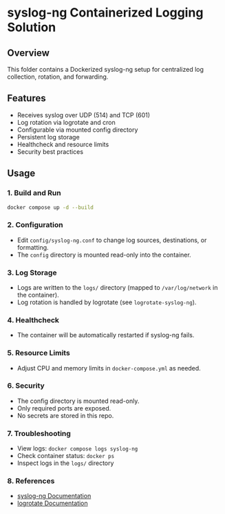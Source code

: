 # syslog-ng Containerized Logging Solution

## Overview
This folder contains a Dockerized syslog-ng setup for centralized log collection, rotation, and forwarding.

## Features
- Receives syslog over UDP (514) and TCP (601)
- Log rotation via logrotate and cron
- Configurable via mounted config directory
- Persistent log storage
- Healthcheck and resource limits
- Security best practices

## Usage

### 1. Build and Run
```sh
docker compose up -d --build
```

### 2. Configuration
- Edit `config/syslog-ng.conf` to change log sources, destinations, or formatting.
- The `config` directory is mounted read-only into the container.

### 3. Log Storage
- Logs are written to the `logs/` directory (mapped to `/var/log/network` in the container).
- Log rotation is handled by logrotate (see `logrotate-syslog-ng`).

### 4. Healthcheck
- The container will be automatically restarted if syslog-ng fails.

### 5. Resource Limits
- Adjust CPU and memory limits in `docker-compose.yml` as needed.

### 6. Security
- The config directory is mounted read-only.
- Only required ports are exposed.
- No secrets are stored in this repo.

### 7. Troubleshooting
- View logs: `docker compose logs syslog-ng`
- Check container status: `docker ps`
- Inspect logs in the `logs/` directory

### 8. References
- [syslog-ng Documentation](https://www.syslog-ng.com/technical-documents/list/syslog-ng-open-source-edition/)
- [logrotate Documentation](https://linux.die.net/man/8/logrotate)
